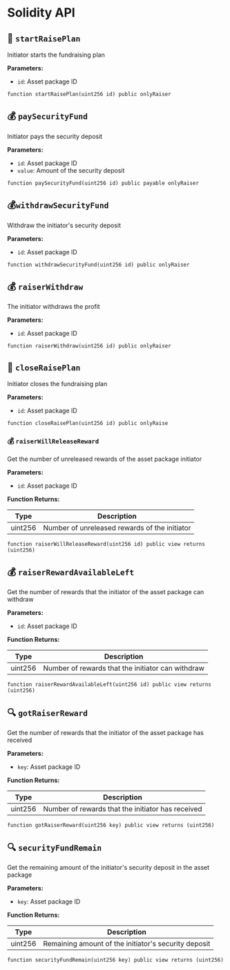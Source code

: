# Solidity API

## 🚀 `startRaisePlan`

Initiator starts the fundraising plan

**Parameters:**

- `id`: Asset package ID

```solidity
function startRaisePlan(uint256 id) public onlyRaiser
```

## 💰 `paySecurityFund` 

Initiator pays the security deposit

**Parameters:**

- `id`: Asset package ID
- `value`: Amount of the security deposit

```solidity
function paySecurityFund(uint256 id) public payable onlyRaiser
```

## 💰`withdrawSecurityFund`

Withdraw the initiator's security deposit

**Parameters:**

- `id`: Asset package ID

```solidity
function withdrawSecurityFund(uint256 id) public onlyRaiser
```

## 💰 `raiserWithdraw`

The initiator withdraws the profit

**Parameters:**

- `id`: Asset package ID

```solidity
function raiserWithdraw(uint256 id) public onlyRaiser
```

## 🚫 `closeRaisePlan`

Initiator closes the fundraising plan

**Parameters:**

- `id`: Asset package ID

```solidity
function closeRaisePlan(uint256 id) public onlyRaise
```

### 💰 `raiserWillReleaseReward`

Get the number of unreleased rewards of the asset package initiator

**Parameters:**

- `id`: Asset package ID

**Function Returns:**

| Type | Description |
| :-----------: | :-----------: |
| uint256 | Number of unreleased rewards of the initiator |

```solidity
function raiserWillReleaseReward(uint256 id) public view returns (uint256)
```

## 💰 `raiserRewardAvailableLeft`

Get the number of rewards that the initiator of the asset package can withdraw

**Parameters:**

- `id`: Asset package ID

**Function Returns:**

| Type | Description |
| :-----------: | :-----------: |
| uint256 | Number of rewards that the initiator can withdraw |

```solidity
function raiserRewardAvailableLeft(uint256 id) public view returns (uint256)
```

## 🔍 `gotRaiserReward`

Get the number of rewards that the initiator of the asset package has received

**Parameters:**

- `key`: Asset package ID

**Function Returns:**

| Type | Description |
| :-----------: | :-----------: |
| uint256 | Number of rewards that the initiator has received |

```solidity
function gotRaiserReward(uint256 key) public view returns (uint256)
```

## 🔍 `securityFundRemain`

Get the remaining amount of the initiator's security deposit in the asset package

**Parameters:**

- `key`: Asset package ID

**Function Returns:**

| Type | Description |
| :-----------: | :-----------: |
| uint256 | Remaining amount of the initiator's security deposit |

```solidity
function securityFundRemain(uint256 key) public view returns (uint256)
```